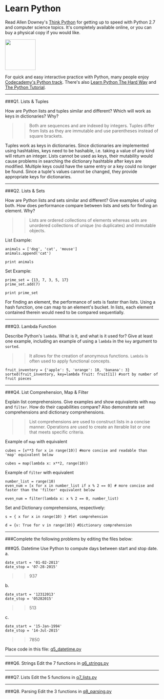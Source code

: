 # Learn Python

Read Allen Downey's [Think Python](http://www.greenteapress.com/thinkpython/) for getting up to speed with Python 2.7 and computer science topics. It's completely available online, or you can buy a physical copy if you would like.

<a href="http://www.greenteapress.com/thinkpython/"><img src="img/think_python.png" style="width: 100px;" target="_blank"></a>

For quick and easy interactive practice with Python, many people enjoy [Codecademy's Python track](http://www.codecademy.com/en/tracks/python). There's also [Learn Python The Hard Way](http://learnpythonthehardway.org/book/) and [The Python Tutorial](https://docs.python.org/2/tutorial/).

---

###Q1. Lists &amp; Tuples

How are Python lists and tuples similar and different? Which will work as keys in dictionaries? Why?

>> Both are sequences and are indexed by integers. Tuples differ from lists as they are immutable and use parentheses instead of square brackets. 

Tuples work as keys in dictionaries. Since dictionaries are implemented using hashtables, keys need to be hashable, i.e. taking a value of any kind will return an integer. Lists cannot be used as keys, their mutability would cause problems in searching the dictionary hashtable after keys are modified. Multiple keys could have the same entry or a key could no longer be found. Since a tuple's values cannot be changed, they provide appropriate keys for dictionaries.

---

###Q2. Lists &amp; Sets

How are Python lists and sets similar and different? Give examples of using both. How does performance compare between lists and sets for finding an element. Why?

>> Lists are ordered collections of elements whereas sets are unordered collections of unique (no duplicates) and immutable objects.

List Example:

```
animals = ['dog', 'cat', 'mouse']
animals.append('cat')

print animals
```

Set Example:

```
prime_set = {13, 7, 3, 5, 17}
prime_set.add(7)

print prime_set
```
For finding an element, the performance of sets is faster than lists. Using a hash function, one can map to an element's bucket. In lists, each element contained therein would need to be compared sequentially.

---

###Q3. Lambda Function

Describe Python's `lambda`. What is it, and what is it used for? Give at least one example, including an example of using a `lambda` in the `key` argument to `sorted`.

>> It allows for the creation of anonymous functions. `Lambda` is often used to apply functional concepts.
```
fruit_inventory = {'apple': 5, 'orange': 10, 'banana': 3}
sorted(fruit_inventory, key=lambda fruit: fruit[1]) #sort by number of fruit pieces
```
---

###Q4. List Comprehension, Map &amp; Filter

Explain list comprehensions. Give examples and show equivalents with `map` and `filter`. How do their capabilities compare? Also demonstrate set comprehensions and dictionary comprehensions.

>> List comprehensions are used to construct lists in a concise manner. Operations are used to create an iterable list or one that meets specific criteria. 

Example of `map` with equivalent
```
cubes = [x**3 for x in range(10)] #more concise and readable than 'map' equivalent below

cubes = map(lambda x: x**2, range(10))

```

Example of `filter` with equivalent
```
number_list = range(10)
even_num = [x for x in number_list if x % 2 == 0] # more concise and faster than the 'filter' equivalent below

even_num = filter(lambda x: x % 2 == 0, number_list)
```

Set and Dictionary comprehensions, respectively:
```
s = { x for x in range(10) } #Set comprehension

d = {v: True for v in range(10)} #Dictionary comprehension
```

---

###Complete the following problems by editing the files below:

###Q5. Datetime
Use Python to compute days between start and stop date.   
a.  

```
date_start = '01-02-2013'    
date_stop = '07-28-2015'
```

>> 937 

b.  
```
date_start = '12312013'  
date_stop = '05282015'  
```

>> 513

c.  
```
date_start = '15-Jan-1994'      
date_stop = '14-Jul-2015'  
```

>> 7850

Place code in this file: [q5_datetime.py](python/q5_datetime.py)

---

###Q6. Strings
Edit the 7 functions in [q6_strings.py](python/q6_strings.py)

---

###Q7. Lists
Edit the 5 functions in [q7_lists.py](python/q7_lists.py)

---

###Q8. Parsing
Edit the 3 functions in [q8_parsing.py](python/q8_parsing.py)





